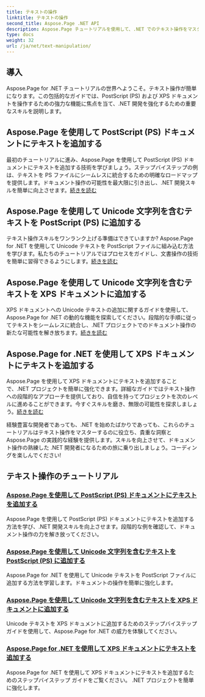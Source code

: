 ```yaml
---
title: テキストの操作
linktitle: テキストの操作
second_title: Aspose.Page .NET API
description: Aspose.Page チュートリアルを使用して、.NET でのテキスト操作をマスターします。 Unicode テキストを PostScript および XPS ドキュメントに追加する方法を学びます。文書操作スキルを向上させます。
type: docs
weight: 32
url: /ja/net/text-manipulation/
---
```



## 導入

Aspose.Page for .NET チュートリアルの世界へようこそ。テキスト操作が簡単になります。この包括的なガイドでは、PostScript (PS) および XPS ドキュメントを操作するための強力な機能に焦点を当て、.NET 開発を強化するための重要なスキルを説明します。

## Aspose.Page を使用して PostScript (PS) ドキュメントにテキストを追加する

最初のチュートリアルに進み、Aspose.Page を使用して PostScript (PS) ドキュメントにテキストを追加する技術を学びましょう。ステップバイステップの例は、テキストを PS ファイルにシームレスに統合するための明確なロードマップを提供します。ドキュメント操作の可能性を最大限に引き出し、.NET 開発スキルを簡単に向上させます。[続きを読む](./add-text-to-postscript-ps-document/)

## Aspose.Page を使用して Unicode 文字列を含むテキストを PostScript (PS) に追加する

テキスト操作スキルをワンランク上げる準備はできていますか? Aspose.Page for .NET を使用して Unicode テキストを PostScript ファイルに組み込む方法を学びます。私たちのチュートリアルではプロセスをガイドし、文書操作の技術を簡単に習得できるようにします。[続きを読む](./add-text-with-unicode-string-to-postscript-ps/)

## Aspose.Page を使用して Unicode 文字列を含むテキストを XPS ドキュメントに追加する

XPS ドキュメントへの Unicode テキストの追加に関するガイドを使用して、Aspose.Page for .NET の動的な機能を探索してください。段階的な手順に従ってテキストをシームレスに統合し、.NET プロジェクトでのドキュメント操作の新たな可能性を解き放ちます。[続きを読む](./add-text-with-unicode-string-to-xps-document/)

## Aspose.Page for .NET を使用して XPS ドキュメントにテキストを追加する

Aspose.Page を使用して XPS ドキュメントにテキストを追加することで、.NET プロジェクトを簡単に強化できます。詳細なガイドではテキスト操作への段階的なアプローチを提供しており、自信を持ってプロジェクトを次のレベルに進めることができます。今すぐスキルを磨き、無限の可能性を探求しましょう。[続きを読む](./add-text-to-xps-document/)

経験豊富な開発者であっても、.NET を始めたばかりであっても、これらのチュートリアルはテキスト操作をマスターするのに役立ち、貴重な洞察と Aspose.Page の実践的な経験を提供します。スキルを向上させて、ドキュメント操作の熟練した .NET 開発者になるための旅に乗り出しましょう。コーディングを楽しんでください!
## テキスト操作のチュートリアル
### [Aspose.Page を使用して PostScript (PS) ドキュメントにテキストを追加する](./add-text-to-postscript-ps-document/)
Aspose.Page を使用して PostScript (PS) ドキュメントにテキストを追加する方法を学び、.NET 開発スキルを向上させます。段階的な例を確認して、ドキュメント操作の力を解き放ってください。
### [Aspose.Page を使用して Unicode 文字列を含むテキストを PostScript (PS) に追加する](./add-text-with-unicode-string-to-postscript-ps/)
Aspose.Page for .NET を使用して Unicode テキストを PostScript ファイルに追加する方法を学習します。ドキュメントの操作を簡単に強化します。
### [Aspose.Page を使用して Unicode 文字列を含むテキストを XPS ドキュメントに追加する](./add-text-with-unicode-string-to-xps-document/)
Unicode テキストを XPS ドキュメントに追加するためのステップバイステップ ガイドを使用して、Aspose.Page for .NET の威力を体験してください。
### [Aspose.Page for .NET を使用して XPS ドキュメントにテキストを追加する](./add-text-to-xps-document/)
Aspose.Page for .NET を使用して XPS ドキュメントにテキストを追加するためのステップバイステップ ガイドをご覧ください。 .NET プロジェクトを簡単に強化します。